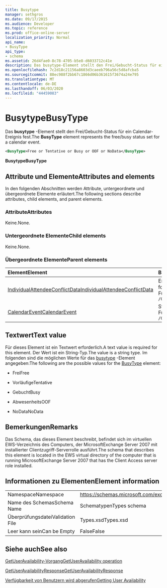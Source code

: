 ```yaml
---
title: Busytype
manager: sethgros
ms.date: 09/17/2015
ms.audience: Developer
ms.topic: reference
ms.prod: office-online-server
localization_priority: Normal
api_name:
- BusyType
api_type:
- schema
ms.assetid: 26d4fae0-8c78-4705-b5e8-d6033712c41e
description: Das busytype-Element stellt den Frei/Gebucht-Status für ein Calendar-Ereignis fest.
ms.openlocfilehash: 7c2d18c21156a8603d3caeeb796a56c5d8afcba5
ms.sourcegitcommit: 88ec988f2bb67c1866d06b361615f3674a24e795
ms.translationtype: MT
ms.contentlocale: de-DE
ms.lasthandoff: 06/03/2020
ms.locfileid: "44459083"
---
```

# <a name="busytype"></a><span data-ttu-id="3b04c-103">Busytype</span><span class="sxs-lookup"><span data-stu-id="3b04c-103">BusyType</span></span>

<span data-ttu-id="3b04c-104">Das **busytype** -Element stellt den Frei/Gebucht-Status für ein Calendar-Ereignis fest.</span><span class="sxs-lookup"><span data-stu-id="3b04c-104">The **BusyType** element represents the free/busy status set for a calendar event.</span></span> 
  
```xml
<BusyType>Free or Tentative or Busy or OOF or NoData</BusyType>
```

 <span data-ttu-id="3b04c-105">**Busytype**</span><span class="sxs-lookup"><span data-stu-id="3b04c-105">**BusyType**</span></span>
## <a name="attributes-and-elements"></a><span data-ttu-id="3b04c-106">Attribute und Elemente</span><span class="sxs-lookup"><span data-stu-id="3b04c-106">Attributes and elements</span></span>

<span data-ttu-id="3b04c-107">In den folgenden Abschnitten werden Attribute, untergeordnete und übergeordnete Elemente erläutert.</span><span class="sxs-lookup"><span data-stu-id="3b04c-107">The following sections describe attributes, child elements, and parent elements.</span></span>
  
### <a name="attributes"></a><span data-ttu-id="3b04c-108">Attribute</span><span class="sxs-lookup"><span data-stu-id="3b04c-108">Attributes</span></span>

<span data-ttu-id="3b04c-109">Keine.</span><span class="sxs-lookup"><span data-stu-id="3b04c-109">None.</span></span>
  
### <a name="child-elements"></a><span data-ttu-id="3b04c-110">Untergeordnete Elemente</span><span class="sxs-lookup"><span data-stu-id="3b04c-110">Child elements</span></span>

<span data-ttu-id="3b04c-111">Keine.</span><span class="sxs-lookup"><span data-stu-id="3b04c-111">None.</span></span>
  
### <a name="parent-elements"></a><span data-ttu-id="3b04c-112">Übergeordnete Elemente</span><span class="sxs-lookup"><span data-stu-id="3b04c-112">Parent elements</span></span>

|<span data-ttu-id="3b04c-113">**Element**</span><span class="sxs-lookup"><span data-stu-id="3b04c-113">**Element**</span></span>|<span data-ttu-id="3b04c-114">**Beschreibung**</span><span class="sxs-lookup"><span data-stu-id="3b04c-114">**Description**</span></span>|
|:-----|:-----|
|[<span data-ttu-id="3b04c-115">IndividualAttendeeConflictData</span><span class="sxs-lookup"><span data-stu-id="3b04c-115">IndividualAttendeeConflictData</span></span>](individualattendeeconflictdata.md) <br/> |<span data-ttu-id="3b04c-116">Enthält den Frei/Gebucht-Status eines Benutzers oder Kontakts für ein Zeitfenster, das gleichzeitig mit der vorgeschlagenen Besprechungszeit auftritt.</span><span class="sxs-lookup"><span data-stu-id="3b04c-116">Contains a user's or contact's free/busy status for a time window that occurs at the same time as the suggested meeting time.</span></span>  <br/> <span data-ttu-id="3b04c-117">Für dieses Element wird folgender XPath-Ausdruck verwendet: </span><span class="sxs-lookup"><span data-stu-id="3b04c-117">The following is the XPath expression to this element:</span></span>  <br/>  `/GetUserAvailabilityResponse/SuggestionsResponse/SuggestionDayResultArray/SuggestionDayResult[i]/SuggestionArray/Suggestion[i]/AttendeeConflictDataArray/IndividualAttendeeConflictData` <br/> |
|[<span data-ttu-id="3b04c-118">CalendarEvent</span><span class="sxs-lookup"><span data-stu-id="3b04c-118">CalendarEvent</span></span>](calendarevent.md) <br/> |<span data-ttu-id="3b04c-119">Stellt ein eindeutiges Kalenderelement vorkommen dar.</span><span class="sxs-lookup"><span data-stu-id="3b04c-119">Represents a unique calendar item occurrence.</span></span>  <br/> <span data-ttu-id="3b04c-120">Für dieses Element wird folgender XPath-Ausdruck verwendet: </span><span class="sxs-lookup"><span data-stu-id="3b04c-120">The following is the XPath expression to this element:</span></span>  <br/>  `/GetUserAvailabilityResponse/FreeBusyResponseArray/FreeBusyResponse/FreeBusyView/CalendarEventArray/CalendarEvent[i]` <br/> |
   
## <a name="text-value"></a><span data-ttu-id="3b04c-121">Textwert</span><span class="sxs-lookup"><span data-stu-id="3b04c-121">Text value</span></span>

<span data-ttu-id="3b04c-122">Für dieses Element ist ein Textwert erforderlich.</span><span class="sxs-lookup"><span data-stu-id="3b04c-122">A text value is required for this element.</span></span> <span data-ttu-id="3b04c-123">Der Wert ist ein String-Typ.</span><span class="sxs-lookup"><span data-stu-id="3b04c-123">The value is a string type.</span></span> <span data-ttu-id="3b04c-124">Im folgenden sind die möglichen Werte für das [busytype](busytype.md) -Element angegeben:</span><span class="sxs-lookup"><span data-stu-id="3b04c-124">The following are the possible values for the [BusyType](busytype.md) element:</span></span> 
  
- <span data-ttu-id="3b04c-125">Frei</span><span class="sxs-lookup"><span data-stu-id="3b04c-125">Free</span></span>
    
- <span data-ttu-id="3b04c-126">Vorläufige</span><span class="sxs-lookup"><span data-stu-id="3b04c-126">Tentative</span></span>
    
- <span data-ttu-id="3b04c-127">Gebucht</span><span class="sxs-lookup"><span data-stu-id="3b04c-127">Busy</span></span>
    
- <span data-ttu-id="3b04c-128">Abwesenheits</span><span class="sxs-lookup"><span data-stu-id="3b04c-128">OOF</span></span>
    
- <span data-ttu-id="3b04c-129">NoData</span><span class="sxs-lookup"><span data-stu-id="3b04c-129">NoData</span></span>
    
## <a name="remarks"></a><span data-ttu-id="3b04c-130">Bemerkungen</span><span class="sxs-lookup"><span data-stu-id="3b04c-130">Remarks</span></span>

<span data-ttu-id="3b04c-131">Das Schema, das dieses Element beschreibt, befindet sich im virtuellen EWS-Verzeichnis des Computers, der MicrosoftExchange Server 2007 mit installierter Clientzugriff-Serverrolle ausführt.</span><span class="sxs-lookup"><span data-stu-id="3b04c-131">The schema that describes this element is located in the EWS virtual directory of the computer that is running MicrosoftExchange Server 2007 that has the Client Access server role installed.</span></span>
  
## <a name="element-information"></a><span data-ttu-id="3b04c-132">Informationen zu Elementen</span><span class="sxs-lookup"><span data-stu-id="3b04c-132">Element information</span></span>

|||
|:-----|:-----|
|<span data-ttu-id="3b04c-133">Namespace</span><span class="sxs-lookup"><span data-stu-id="3b04c-133">Namespace</span></span>  <br/> |https://schemas.microsoft.com/exchange/services/2006/types  <br/> |
|<span data-ttu-id="3b04c-134">Name des Schemas</span><span class="sxs-lookup"><span data-stu-id="3b04c-134">Schema Name</span></span>  <br/> |<span data-ttu-id="3b04c-135">Schematypen</span><span class="sxs-lookup"><span data-stu-id="3b04c-135">Types schema</span></span>  <br/> |
|<span data-ttu-id="3b04c-136">Überprüfungsdatei</span><span class="sxs-lookup"><span data-stu-id="3b04c-136">Validation File</span></span>  <br/> |<span data-ttu-id="3b04c-137">Types.xsd</span><span class="sxs-lookup"><span data-stu-id="3b04c-137">Types.xsd</span></span>  <br/> |
|<span data-ttu-id="3b04c-138">Leer kann sein</span><span class="sxs-lookup"><span data-stu-id="3b04c-138">Can be Empty</span></span>  <br/> |<span data-ttu-id="3b04c-139">False</span><span class="sxs-lookup"><span data-stu-id="3b04c-139">False</span></span>  <br/> |
   
## <a name="see-also"></a><span data-ttu-id="3b04c-140">Siehe auch</span><span class="sxs-lookup"><span data-stu-id="3b04c-140">See also</span></span>



[<span data-ttu-id="3b04c-141">GetUserAvailability-Vorgang</span><span class="sxs-lookup"><span data-stu-id="3b04c-141">GetUserAvailability operation</span></span>](getuseravailability-operation.md)
  
[<span data-ttu-id="3b04c-142">GetUserAvailabilityResponse</span><span class="sxs-lookup"><span data-stu-id="3b04c-142">GetUserAvailabilityResponse</span></span>](getuseravailabilityresponse.md)


[<span data-ttu-id="3b04c-143">Verfügbarkeit von Benutzern wird abgerufen</span><span class="sxs-lookup"><span data-stu-id="3b04c-143">Getting User Availability</span></span>](https://msdn.microsoft.com/library/d4133fcb-9b0f-4e6b-aadf-a389da83516a%28Office.15%29.aspx)

